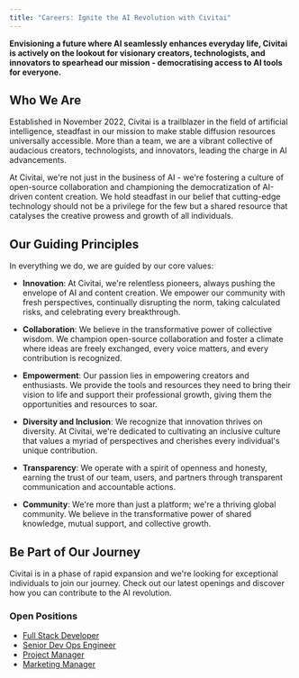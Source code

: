 ```yaml
---
title: "Careers: Ignite the AI Revolution with Civitai"
---
```


**Envisioning a future where AI seamlessly enhances everyday life, Civitai is actively on the lookout for visionary creators, technologists, and innovators to spearhead our mission - democratising access to AI tools for everyone.**

## Who We Are
Established in November 2022, Civitai is a trailblazer in the field of artificial intelligence, steadfast in our mission to make stable diffusion resources universally accessible. More than a team, we are a vibrant collective of audacious creators, technologists, and innovators, leading the charge in AI advancements.

At Civitai, we're not just in the business of AI - we're fostering a culture of open-source collaboration and championing the democratization of AI-driven content creation. We hold steadfast in our belief that cutting-edge technology should not be a privilege for the few but a shared resource that catalyses the creative prowess and growth of all individuals.

## Our Guiding Principles
In everything we do, we are guided by our core values:

- **Innovation**: At Civitai, we're relentless pioneers, always pushing the envelope of AI and content creation. We empower our community with fresh perspectives, continually disrupting the norm, taking calculated risks, and celebrating every breakthrough.

- **Collaboration**: We believe in the transformative power of collective wisdom. We champion open-source collaboration and foster a climate where ideas are freely exchanged, every voice matters, and every contribution is recognized.

- **Empowerment**: Our passion lies in empowering creators and enthusiasts. We provide the tools and resources they need to bring their vision to life and support their professional growth, giving them the opportunities and resources to soar.

- **Diversity and Inclusion**: We recognize that innovation thrives on diversity. At Civitai, we're dedicated to cultivating an inclusive culture that values a myriad of perspectives and cherishes every individual's unique contribution.

- **Transparency**: We operate with a spirit of openness and honesty, earning the trust of our team, users, and partners through transparent communication and accountable actions.

- **Community**: We're more than just a platform; we're a thriving global community. We believe in the transformative power of shared knowledge, mutual support, and collective growth.

## Be Part of Our Journey
Civitai is in a phase of rapid expansion and we're looking for exceptional individuals to join our journey. Check out our latest openings and discover how you can contribute to the AI revolution.

### Open Positions
- [Full Stack Developer](/content/careers/full-stack-dev)
- [Senior Dev Ops Engineer](/content/careers/dev-ops)
- [Project Manager](/content/careers/project-manager)
- [Marketing Manager](/content/careers/marketing-manager)
